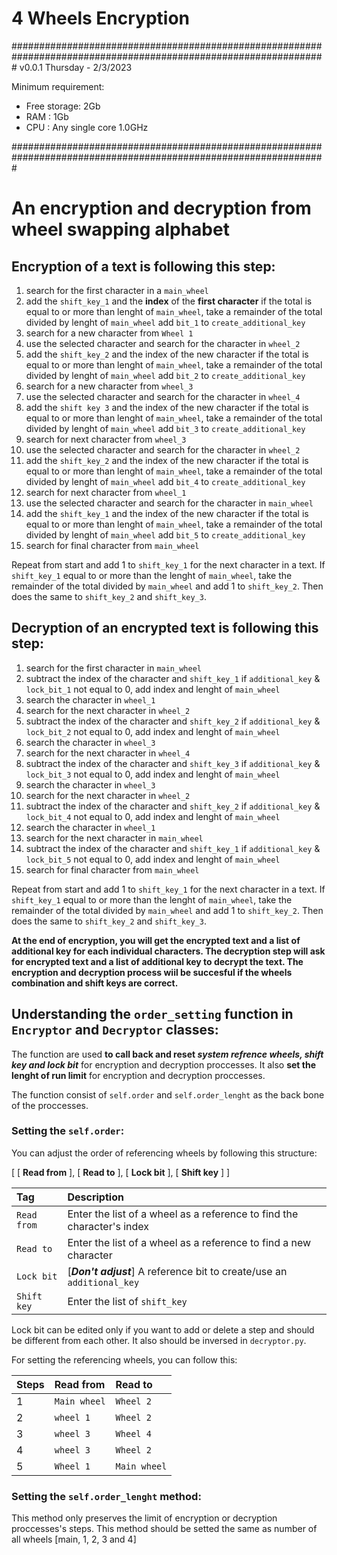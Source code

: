 # 4 Wheels Encryption

#################################################################################################################
v0.0.1
Thursday - 2/3/2023

Minimum requirement:
- Free storage: 2Gb
- RAM         : 1Gb
- CPU         : Any single core 1.0GHz

#################################################################################################################

# An encryption and decryption from wheel swapping alphabet

## Encryption of a text is following this step:
1) search for the first character in a `main_wheel`
2) add the `shift_key_1` and the **index** of the **first character**
   if the total is equal to or more than lenght of `main_wheel`, take a remainder of the total divided by lenght of `main_wheel`
   add `bit_1` to `create_additional_key`
3) search for a new character from `Wheel 1`
4) use the selected character and search for the character in `wheel_2`
5) add the `shift_key_2` and the index of the new character
   if the total is equal to or more than lenght of `main_wheel`, take a remainder of the total divided by lenght of `main_wheel`
   add `bit_2` to `create_additional_key`
6) search for a new character from `wheel_3`
7) use the selected character and search for the character in `wheel_4`
8) add the `shift key 3` and the index of the new character
   if the total is equal to or more than lenght of `main_wheel`, take a remainder of the total divided by lenght of `main_wheel`
   add `bit_3` to `create_additional_key`
9) search for next character from `wheel_3`
10) use the selected character and search for the character in `wheel_2`
11) add the `shift_key_2` and the index of the new character
   if the total is equal to or more than lenght of `main_wheel`, take a remainder of the total divided by lenght of `main_wheel`
   add `bit_4` to `create_additional_key`
12) search for next character from `wheel_1`
13) use the selected character and search for the character in `main_wheel`
14) add the `shift_key_1` and the index of the new character
   if the total is equal to or more than lenght of `main_wheel`, take a remainder of the total divided by lenght of `main_wheel`
   add `bit_5` to `create_additional_key`
15) search for final character from `main_wheel`

Repeat from start and add 1 to `shift_key_1` for the next character in a text. If `shift_key_1` equal to or more than the lenght
of `main_wheel`, take the remainder of the total divided by `main_wheel` and add 1 to `shift_key_2`. Then does the same to
`shift_key_2` and `shift_key_3`.

## Decryption of an encrypted text is following this step:
1) search for the first character in `main_wheel`
2) subtract the index of the character and `shift_key_1`
   if `additional_key` & `lock_bit_1` not equal to 0, add index and lenght of `main_wheel`
3) search the character in `wheel_1`
4) search for the next character in `wheel_2`
5) subtract the index of the character and `shift_key_2`
   if `additional_key` & `lock_bit_2` not equal to 0, add index and lenght of `main_wheel`
6) search the character in `wheel_3`
7) search for the next character in `wheel_4`
8) subtract the index of the character and `shift_key_3`
   if `additional_key` & `lock_bit_3` not equal to 0, add index and lenght of `main_wheel`
9) search the character in `wheel_3`
10) search for the next character in `wheel_2`
11) subtract the index of the character and `shift_key_2`
   if `additional_key` & `lock_bit_4` not equal to 0, add index and lenght of `main_wheel`
12) search the character in `wheel_1`
13) search for the next character in `main_wheel`
14) subtract the index of the character and `shift_key_1`
   if `additional_key` & `lock_bit_5` not equal to 0, add index and lenght of `main_wheel`
15) search for final character from `main_wheel`

Repeat from start and add 1 to `shift_key_1` for the next character in a text. If `shift_key_1` equal to or more than the lenght
of `main_wheel`, take the remainder of the total divided by `main_wheel` and add 1 to `shift_key_2`. Then does the same to
`shift_key_2` and `shift_key_3`.

**At the end of encryption, you will get the encrypted text and a list of additional key for each individual
characters. The decryption step will ask for encrypted text and a list of additional key to decrypt the text.
The encryption and decryption process wiil be succesful if the wheels combination and shift keys are correct.**

## Understanding the `order_setting` function in `Encryptor` and `Decryptor` classes:

The function are used **to call back and reset *system refrence wheels, shift key and lock bit*** for encryption and decryption
proccesses. It also **set the lenght of run limit** for encryption and decryption proccesses.

The function consist of `self.order` and `self.order_lenght` as the back bone of the proccesses.

### Setting the `self.order`:

You can adjust the order of referencing wheels by following this structure:

\[
\[ **Read from** ],
\[ **Read to** ],
\[ **Lock bit** ],
\[ **Shift key** ]
]

|Tag|Description|
|:---|:---|
|`Read from`|Enter the list of a wheel as a reference to find the character's index|
|`Read to`|Enter the list of a wheel as a reference to find a new character|
|`Lock bit`|\[***Don't adjust***] A reference bit to create/use an `additional_key`|
|`Shift key`|Enter the list of `shift_key`|

Lock bit can be edited only if you want to add or delete a step and should be different from each other. It also should be
inversed in `decryptor.py`.

For setting the referencing wheels, you can follow this:

|Steps|Read from|Read to|
|:---|:---|:---|
|1|`Main wheel`|`Wheel 2`|
|2|`wheel 1`|`Wheel 2`|
|3|`wheel 3`|`Wheel 4`|
|4|`wheel 3`|`Wheel 2`|
|5|`Wheel 1`|`Main wheel`|

### Setting the `self.order_lenght` method:

This method only preserves the limit of encryption or decryption proccesses's steps. This method should be setted the same
as number of all wheels \[main, 1, 2, 3 and 4]








